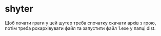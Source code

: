 # shyter
Щоб почати грати у цей шутер треба спочатку скачати архів з грою, потім треба рохархівувати файл та запустити файл 1.exe у папці dist.
